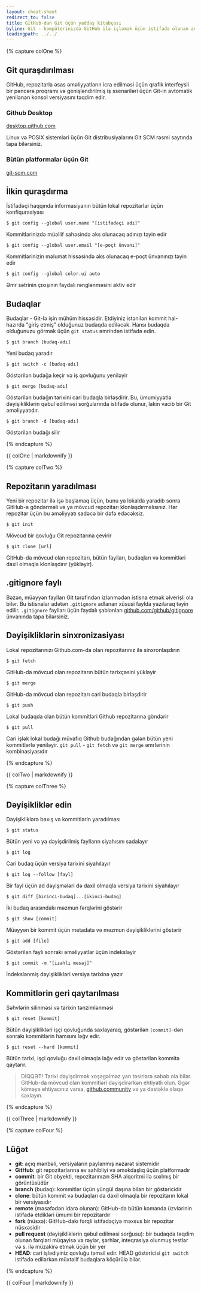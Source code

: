 ```yaml
---
layout: cheat-sheet
redirect_to: false
title: GitHub-dan Git üçün yaddaş kitabçası
byline: Git - kompüterinizdə GitHub ilə işləmək üçün istifadə olunan açıq mənbəli, versiyaların paylanmış nəzarət sistemidir. Bu kitabça, əmr sətri üçün əsas Git əmrləri və onların tətbiqi üzrə təlimatlardan ibarətdir.
leadingpath: ../../
---
```


{% capture colOne %}
## Git quraşdırılması
GitHub, repozitarla əsas əməliyyatların icra edilməsi üçün qrafik interfeysli bir pəncərə proqramı və genişləndirilmiş iş ssenariləri üçün Git-in avtomatik yenilənən konsol versiyasını təqdim edir.

### Github Desktop
[desktop.github.com](https://desktop.github.com)

Linux və POSIX sistemləri üçün Git distribusiyalarını Git SCM rəsmi saytında tapa bilərsiniz.

### Bütün platformalar üçün Git
[git-scm.com](https://git-scm.com)

## İlkin quraşdırma
İstifadəçi haqqında informasiyanın bütün lokal repozitarlar üçün konfiqurasiyası

```$ git config --global user.name "[istifadəçi adı]"```

Kommitlərinizdə müəllif sahəsində əks olunacaq adınızı təyin edir

```$ git config --global user.email "[e-poçt ünvanı]"```

Kommitlərinizin məlumat hissəsində əks olunacaq e-poçt ünvanınızı təyin edir

```$ git config --global color.ui auto```

Əmr sətrinin çıxışının faydalı rənglənməsini aktiv edir

## Budaqlar
Budaqlar - Git-lə işin mühüm hissəsidir. Etdiyiniz istənilən kommit hal-hazırda "giriş etmiş" olduğunuz budaqda ediləcək. Hansı budaqda olduğunuzu görmək üçün `git status` əmrindən istifadə edin.

```$ git branch [budaq-adı]```

Yeni budaq yaradır

```$ git switch -c [budaq-adı]```

Göstərilən budağa keçir və iş qovluğunu yeniləyir

```$ git merge [budaq-adı]```

Göstərilən budağın tarixini cari budaqla birləşdirir. Bu, ümumiyyətlə dəyişikliklərin qəbul edilməsi sorğularında istifadə olunur, lakin vacib bir Git əməliyyatıdır.

```$ git branch -d [budaq-adı]```

Göstərilən budağı silir

{% endcapture %}
<div class="col-md-6">
{{ colOne | markdownify }}
</div>


{% capture colTwo %}

## Repozitarın yaradılması

Yeni bir repozitar ilə işə başlamaq üçün, bunu ya lokalda yaradıb sonra GitHub-a göndərməli və ya mövcud repozitarı klonlaşdırmalısınız. Hər repozitar üçün bu əməliyyatı sadəcə bir dəfə edəcəksiz.

```$ git init```

Mövcud bir qovluğu Git repozitarına çevirir

```$ git clone [url]```

GitHub-da mövcud olan repozitarı, bütün faylları, budaqları və kommitləri daxil olmaqla klonlaşdırır (yükləyir).

## .gitignore faylı
Bəzən, müəyyən faylları Git tərəfindən izlənmədən istisna etmək əlverişli ola bilər. Bu istisnalar adətən `.gitignore` adlanan xüsusi faylda yazılaraq təyin edilir. `.gitignore` faylları üçün faydalı şablonları [github.com/github/gitignore](https://github.com/github/gitignore) ünvanında tapa bilərsiniz.

## Dəyişikliklərin sinxronizasiyası

Lokal repozitarınızı Github.com-da olan repozitarınız ilə sinxronlaşdırın

```$ git fetch```

GitHub-da mövcud olan repozitarın bütün tarixçəsini yükləyir

```$ git merge```

GitHub-da mövcud olan repozitarı cari budaqla birləşdirir

```$ git push```

Lokal budaqda olan bütün kommitləri Github repozitarına göndərir

```$ git pull```

Cari işlək lokal budağı müvafiq Github budağından gələn bütün yeni kommitlərlə yeniləyir. `git pull` - `git fetch` və `git merge` əmrlərinin kombinasiyasıdır

{% endcapture %}
<div class="col-md-6">
{{ colTwo | markdownify }}
</div>
<div class="clearfix"></div>

{% capture colThree %}

## Dəyişikliklər edin
Dəyişikliklərə baxış və kommitlərin yaradılması

```$ git status```

Bütün yeni və ya dəyişdirilmiş faylların siyahısını sadalayır

```$ git log```

Cari budaq üçün versiya tarixini siyahılayır

```$ git log --follow [fayl]```

Bir fayl üçün ad dəyişmələri də daxil olmaqla versiya tarixini siyahılayır

```$ git diff [birinci-budaq]...[ikinci-budaq]```

İki budaq arasındakı məzmun fərqlərini göstərir

```$ git show [commit]```

Müəyyən bir kommit üçün metadata və məzmun dəyişikliklərini göstərir

```$ git add [file]```

Göstərilən faylı sonrakı əməliyyatlar üçün indeksləyir

```$ git commit -m "[izahlı mesaj]"```

İndekslənmiş dəyişiklikləri versiya tarixinə yazır

## Kommitlərin geri qaytarılması

Səhvlərin silinməsi və tarixin tənzimlənməsi

```$ git reset [kommit]```

Bütün dəyişiklikləri işçi qovluğunda saxlayaraq, göstərilən `[commit]`-dən sonrakı kommitlərin hamısını ləğv edir. 

```$ git reset --hard [kommit]```

Bütün tarixi, işçi qovluğu daxil olmaqla ləğv edir və göstərilən kommitə qaytarır.

> DİQQƏT! Tarixi dəyişdirmək xoşagəlməz yan təsirlərə səbəb ola bilər. GitHub-da mövcud olan kommitləri dəyişdirərkən ehtiyatlı olun. Əgər köməyə ehtiyacınız varsa, [github.community](https://github.community) və ya dəstəklə əlaqə saxlayın.

{% endcapture %}
<div class="col-md-6">
{{ colThree | markdownify }}
</div>

{% capture colFour %}

## Lüğət

- **git**: açıq mənbəli, versiyaların paylanmış nəzarət sistemidir
- **GitHub**: git repozitarlarına ev sahibliyi və əməkdaşlıq üçün platformadır
- **commit**: bir Git obyekti, repozitarınızın SHA alqoritmi ilə sıxılmış bir görüntüsüdür
- **branch** (budaq): kommitlər üçün yüngül daşına bilən bir göstəricidir
- **clone**: bütün kommit və budaqları da daxil olmaqla bir repozitarın lokal bir versiyasıdır
- **remote** (məsafədən idarə olunan): GitHub-da bütün komanda üzvlərinin istifadə etdikləri ümumi bir repozitardır
- **fork** (nüsxə): GitHub-dakı fərqli istifadəçiyə məxsus bir repozitar nüsxəsidir
- **pull request** (dəyişikliklərin qəbul edilməsi sorğusu): bir budaqda təqdim olunan fərqləri müqayisə və rəylər, şərhlər, inteqrasiya olunmuş testlər və s. ilə müzakirə etmək üçün bir yer
- **HEAD**: cari işlədiyiniz qovluğu təmsil edir. HEAD göstəricisi `git switch` istifadə edilərkən müxtəlif budaqlara köçürülə bilər.

{% endcapture %}
<div class="col-md-6">
{{ colFour | markdownify }}
</div>
<div class="clearfix"></div>

